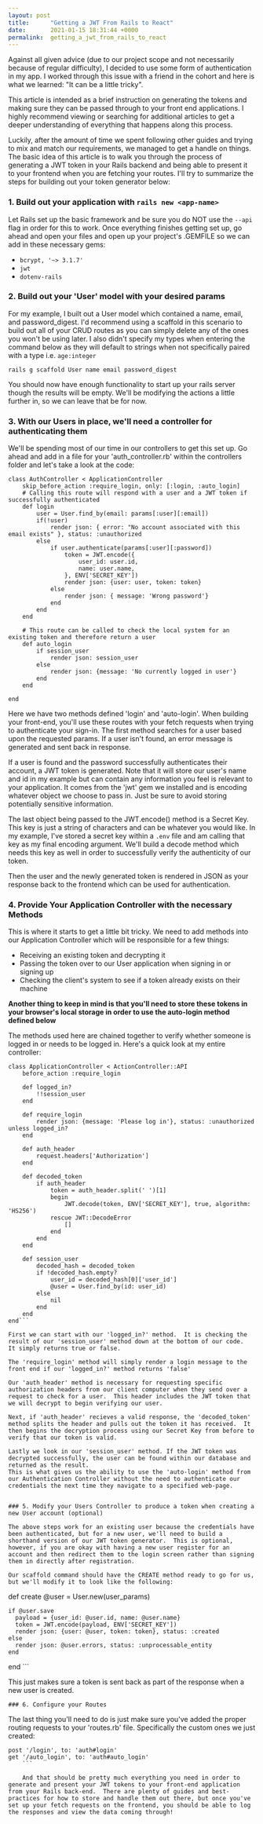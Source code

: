 ```yaml
---
layout: post
title:      "Getting a JWT From Rails to React"
date:       2021-01-15 18:31:44 +0000
permalink:  getting_a_jwt_from_rails_to_react
---
```



Against all given advice (due to our project scope and not necessarily because of regular difficulty), I decided to use some form of authentication in my app.  I worked through this issue with a friend in the cohort and here is what we learned:  "It can be a little tricky".

This article is intended as a brief instruction on generating the tokens and making sure they can be passed through to your front end applications.  I highly recommend viewing or searching for additional articles to get a deeper understanding of everything that happens along this process.

Luckily, after the amount of time we spent following other guides and trying to mix and match our requirements, we managed to get a handle on things.  The basic idea of this article is to walk you through the process of generating a JWT token in your Rails backend and being able to present it to your frontend when you are fetching your routes. I'll try to summarize the steps for building out your token generator below:

### 1.  Build out your application with ```rails new <app-name>```

Let Rails set up the basic framework and be sure you do NOT use the ```--api``` flag in order for this to work.  Once everything finishes getting set up, go ahead and open your files and open up your project's .GEMFILE so we can add in these necessary gems:

* ```bcrypt, '~> 3.1.7'```
* ```jwt```
* ```dotenv-rails```

### 2. Build out your 'User' model with your desired params

For my example, I built out a User model which contained a name, email, and password_digest.  I'd recommend using a scaffold in this scenario to build out all of your CRUD routes as you can simply delete any of the ones you won't be using later.  I also didn't specify my types when entering the command below as they will default to strings when not specifically paired with a type i.e. ```age:integer```

```rails g scaffold User name email password_digest```

You should now have enough functionality to start up your rails server though the results will be empty.  We'll be modifying the actions a little further in, so we can leave that be for now.

### 3. With our Users in place, we'll need a controller for authenticating them

We'll be spending most of our time in our controllers to get this set up.  Go ahead and add in a file for your 'auth_controller.rb' within the controllers folder and let's take a look at the code:

```
class AuthController < ApplicationController
    skip_before_action :require_login, only: [:login, :auto_login]
    # Calling this route will respond with a user and a JWT token if successfully authenticated
    def login
        user = User.find_by(email: params[:user][:email])
        if(!user)
            render json: { error: "No account associated with this email exists" }, status: :unauthorized
        else   
            if user.authenticate(params[:user][:password])
                token = JWT.encode({
                    user_id: user.id,
                    name: user.name,
                }, ENV['SECRET_KEY'])
                render json: {user: user, token: token}
            else
                render json: { message: 'Wrong password'}
            end
        end
    end

    # This route can be called to check the local system for an existing token and therefore return a user
    def auto_login
        if session_user
            render json: session_user
        else
            render json: {message: 'No currently logged in user'}
        end
    end

end
```
Here we have two methods defined 'login' and 'auto-login'.  When building your front-end, you'll use these routes with your fetch requests when trying to authenticate your sign-in. The first method searches for a user based upon the requested params.  If a user isn't found, an error message is generated and sent back in response.

If a user is found and the password successfully authenticates their account, a JWT token is generated.  Note that it will store our user's name and id in my example but can contain any information you feel is relevant to your application.   It comes from the 'jwt' gem we installed and is encoding whatever object we choose to pass in. Just be sure to avoid storing potentially sensitive information.  

The last object being passed to the JWT.encode() method is a Secret Key.   This key is just a string of characters and can be whatever you would like.  In my example, I've stored a secret key within a `.env` file and am calling that key as my final encoding argument.  We'll build a decode method which needs this key as well in order to successfully verify the authenticity of our token.

Then the user and the newly generated token is rendered in JSON as your response back to the frontend which can be used for authentication.


### 4. Provide Your Application Controller with the necessary Methods

This is where it starts to get a little bit tricky.  We need to add methods into our Application Controller which will be responsible for a few things:

* Receiving an existing token and decrypting it
* Passing the token over to our User application when signing in or signing up
* Checking the client's system to see if a token already exists on their machine

**Another thing to keep in mind is that you'll need to store these tokens in your browser's local storage in order to use the auto-login method defined below**

The methods used here are chained together to verify whether someone is logged in or needs to be logged in.  Here's a quick look at my entire controller:

```
class ApplicationController < ActionController::API
    before_action :require_login

    def logged_in?
        !!session_user
    end

    def require_login
        render json: {message: 'Please log in'}, status: :unauthorized unless logged_in?
    end

    def auth_header
        request.headers['Authorization']
    end

    def decoded_token
        if auth_header
            token = auth_header.split(' ')[1]
            begin
                JWT.decode(token, ENV['SECRET_KEY'], true, algorithm: 'HS256')
            rescue JWT::DecodeError
                []
            end
        end
    end

    def session_user
        decoded_hash = decoded_token
        if !decoded_hash.empty?
            user_id = decoded_hash[0]['user_id']
            @user = User.find_by(id: user_id)
        else
            nil
        end
    end
end```

First we can start with our 'logged_in?' method.  It is checking the result of our 'session_user' method down at the bottom of our code.  It simply returns true or false.

The 'require_login' method will simply render a login message to the front end if our 'logged_in?' method returns 'false'

Our 'auth_header' method is necessary for requesting specific authorization headers from our client computer when they send over a request to check for a user.  This header includes the JWT token that we will decrypt to begin verifying our user.

Next, if 'auth_header' recieves a valid response, the 'decoded_token' method splits the header and pulls out the token it has received.  It then begins the decryption process using our Secret Key from before to verify that our token is valid.

Lastly we look in our 'session_user' method. If the JWT token was decrypted successfully, the user can be found within our database and returned as the result. 
This is what gives us the ability to use the 'auto-login' method from our Authentication Controller without the need to authenticate our credentials the next time they navigate to a specified web-page. 


### 5. Modify your Users Controller to produce a token when creating a new User account (optional)

The above steps work for an existing user because the credentials have been authenticated, but for a new user, we'll need to build a shorthand version of our JWT token generator.  This is optional, however, if you are okay with having a new user register for an account and then redirect them to the login screen rather than signing them in directly after registration.

Our scaffold command should have the CREATE method ready to go for us, but we'll modify it to look like the following:

```
  def create
    @user = User.new(user_params)

    if @user.save
      payload = {user_id: @user.id, name: @user.name}
      token = JWT.encode(payload, ENV['SECRET_KEY'])
      render json: {user: @user, token: token}, status: :created
    else
      render json: @user.errors, status: :unprocessable_entity
    end
  end
	```
	

 This just makes sure a token is sent back as part of the response when a new user is created.
	
	### 6. Configure your Routes
	
The last thing you'll need to do is just make sure you've added the proper routing requests to your 'routes.rb' file.  Specifically the custom ones we just created:

```
post '/login', to: 'auth#login'
get '/auto_login', to: 'auth#auto_login'
	```
	
	And that should be pretty much everything you need in order to generate and present your JWT tokens to your front-end application from your Rails back-end.  There are plenty of guides and best-practices for how to store and handle them out there, but once you've set up your fetch requests on the frontend, you should be able to log the responses and view the data coming through!  
